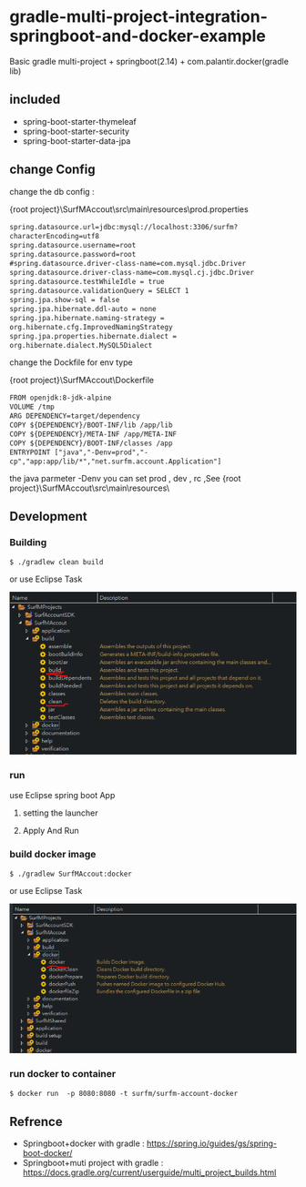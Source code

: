# gradle-multi-project-integration-springboot-and-docker-example

Basic gradle multi-project + springboot(2.14) + com.palantir.docker(gradle lib)

## included

- spring-boot-starter-thymeleaf
- spring-boot-starter-security
- spring-boot-starter-data-jpa

## change Config

 change the db config :

{root project}\SurfMAccout\src\main\resources\prod.properties  
```
spring.datasource.url=jdbc:mysql://localhost:3306/surfm?characterEncoding=utf8
spring.datasource.username=root
spring.datasource.password=root
#spring.datasource.driver-class-name=com.mysql.jdbc.Driver
spring.datasource.driver-class-name=com.mysql.cj.jdbc.Driver
spring.datasource.testWhileIdle = true
spring.datasource.validationQuery = SELECT 1
spring.jpa.show-sql = false
spring.jpa.hibernate.ddl-auto = none
spring.jpa.hibernate.naming-strategy = org.hibernate.cfg.ImprovedNamingStrategy
spring.jpa.properties.hibernate.dialect = org.hibernate.dialect.MySQL5Dialect
```

change the Dockfile for env type

{root project}\SurfMAccout\Dockerfile
```
FROM openjdk:8-jdk-alpine
VOLUME /tmp
ARG DEPENDENCY=target/dependency
COPY ${DEPENDENCY}/BOOT-INF/lib /app/lib
COPY ${DEPENDENCY}/META-INF /app/META-INF
COPY ${DEPENDENCY}/BOOT-INF/classes /app
ENTRYPOINT ["java","-Denv=prod","-cp","app:app/lib/*","net.surfm.account.Application"]
```
the java parmeter -Denv you can set prod , dev , rc ,See  {root project}\SurfMAccout\src\main\resources\

## Development

### Building

```
$ ./gradlew clean build
```
or use Eclipse Task 

![Image](buildscreen.png)

### run
use Eclipse spring boot App

1. setting the launcher

2. Apply And Run


### build docker image

```
$ ./gradlew SurfMAccout:docker
```
or use Eclipse Task 

![Image](dockerscreen.png)

### run docker to container
```
$ docker run  -p 8080:8080 -t surfm/surfm-account-docker
```


## Refrence
- Springboot+docker with gradle : https://spring.io/guides/gs/spring-boot-docker/
- Springboot+muti project with gradle : https://docs.gradle.org/current/userguide/multi_project_builds.html

